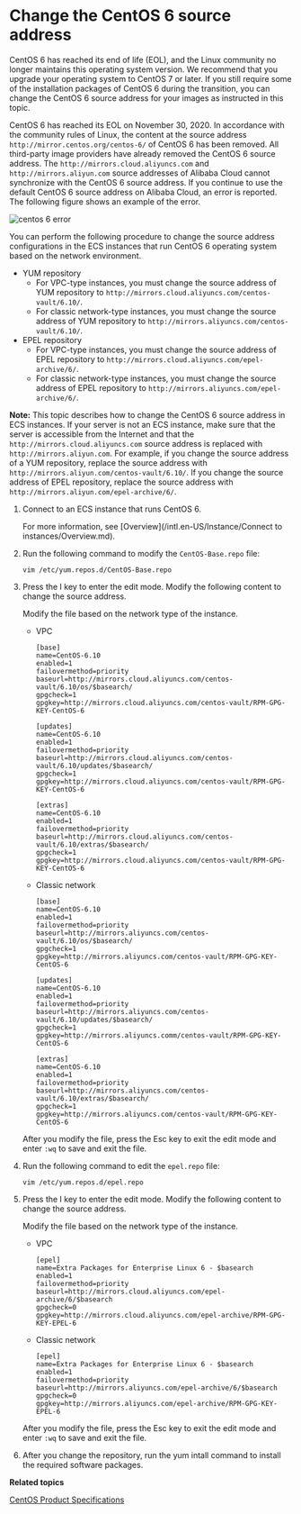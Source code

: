 # Change the CentOS 6 source address

CentOS 6 has reached its end of life \(EOL\), and the Linux community no longer maintains this operating system version. We recommend that you upgrade your operating system to CentOS 7 or later. If you still require some of the installation packages of CentOS 6 during the transition, you can change the CentOS 6 source address for your images as instructed in this topic.

CentOS 6 has reached its EOL on November 30, 2020. In accordance with the community rules of Linux, the content at the source address `http://mirror.centos.org/centos-6/` of CentOS 6 has been removed. All third-party image providers have already removed the CentOS 6 source address. The `http://mirrors.cloud.aliyuncs.com` and `http://mirrors.aliyun.com` source addresses of Alibaba Cloud cannot synchronize with the CentOS 6 source address. If you continue to use the default CentOS 6 source address on Alibaba Cloud, an error is reported. The following figure shows an example of the error.

![centos 6 error](https://static-aliyun-doc.oss-accelerate.aliyuncs.com/assets/img/en-US/4328707061/p187588.png)

You can perform the following procedure to change the source address configurations in the ECS instances that run CentOS 6 operating system based on the network environment.

-   YUM repository
    -   For VPC-type instances, you must change the source address of YUM repository to `http://mirrors.cloud.aliyuncs.com/centos-vault/6.10/`.
    -   For classic network-type instances, you must change the source address of YUM repository to `http://mirrors.aliyuncs.com/centos-vault/6.10/`.
-   EPEL repository
    -   For VPC-type instances, you must change the source address of EPEL repository to `http://mirrors.cloud.aliyuncs.com/epel-archive/6/`.
    -   For classic network-type instances, you must change the source address of EPEL repository to `http://mirrors.aliyuncs.com/epel-archive/6/`.

**Note:** This topic describes how to change the CentOS 6 source address in ECS instances. If your server is not an ECS instance, make sure that the server is accessible from the Internet and that the `http://mirrors.cloud.aliyuncs.com` source address is replaced with `http://mirrors.aliyun.com`. For example, if you change the source address of a YUM repository, replace the source address with `http://mirrors.aliyun.com/centos-vault/6.10/`. If you change the source address of EPEL repository, replace the source address with `http://mirrors.aliyun.com/epel-archive/6/`.

1.  Connect to an ECS instance that runs CentOS 6.

    For more information, see [Overview](/intl.en-US/Instance/Connect to instances/Overview.md).

2.  Run the following command to modify the `CentOS-Base.repo` file:

    ```
    vim /etc/yum.repos.d/CentOS-Base.repo 
    ```

3.  Press the I key to enter the edit mode. Modify the following content to change the source address.

    Modify the file based on the network type of the instance.

    -   VPC

        ```
        [base]
        name=CentOS-6.10
        enabled=1
        failovermethod=priority
        baseurl=http://mirrors.cloud.aliyuncs.com/centos-vault/6.10/os/$basearch/
        gpgcheck=1
        gpgkey=http://mirrors.cloud.aliyuncs.com/centos-vault/RPM-GPG-KEY-CentOS-6
        
        [updates]
        name=CentOS-6.10
        enabled=1
        failovermethod=priority
        baseurl=http://mirrors.cloud.aliyuncs.com/centos-vault/6.10/updates/$basearch/
        gpgcheck=1
        gpgkey=http://mirrors.cloud.aliyuncs.com/centos-vault/RPM-GPG-KEY-CentOS-6
        
        [extras]
        name=CentOS-6.10
        enabled=1
        failovermethod=priority
        baseurl=http://mirrors.cloud.aliyuncs.com/centos-vault/6.10/extras/$basearch/
        gpgcheck=1
        gpgkey=http://mirrors.cloud.aliyuncs.com/centos-vault/RPM-GPG-KEY-CentOS-6
        ```

    -   Classic network

        ```
        [base]
        name=CentOS-6.10
        enabled=1
        failovermethod=priority
        baseurl=http://mirrors.aliyuncs.com/centos-vault/6.10/os/$basearch/
        gpgcheck=1
        gpgkey=http://mirrors.aliyuncs.com/centos-vault/RPM-GPG-KEY-CentOS-6
        
        [updates]
        name=CentOS-6.10
        enabled=1
        failovermethod=priority
        baseurl=http://mirrors.aliyuncs.com/centos-vault/6.10/updates/$basearch/
        gpgcheck=1
        gpgkey=http://mirrors.aliyuncs.comm/centos-vault/RPM-GPG-KEY-CentOS-6
        
        [extras]
        name=CentOS-6.10
        enabled=1
        failovermethod=priority
        baseurl=http://mirrors.aliyuncs.com/centos-vault/6.10/extras/$basearch/
        gpgcheck=1
        gpgkey=http://mirrors.aliyuncs.com/centos-vault/RPM-GPG-KEY-CentOS-6
        ```

    After you modify the file, press the Esc key to exit the edit mode and enter `:wq` to save and exit the file.

4.  Run the following command to edit the `epel.repo` file:

    ```
    vim /etc/yum.repos.d/epel.repo
    ```

5.  Press the I key to enter the edit mode. Modify the following content to change the source address.

    Modify the file based on the network type of the instance.

    -   VPC

        ```
        [epel]
        name=Extra Packages for Enterprise Linux 6 - $basearch
        enabled=1
        failovermethod=priority
        baseurl=http://mirrors.cloud.aliyuncs.com/epel-archive/6/$basearch
        gpgcheck=0
        gpgkey=http://mirrors.cloud.aliyuncs.com/epel-archive/RPM-GPG-KEY-EPEL-6
        ```

    -   Classic network

        ```
        [epel]
        name=Extra Packages for Enterprise Linux 6 - $basearch
        enabled=1
        failovermethod=priority
        baseurl=http://mirrors.aliyuncs.com/epel-archive/6/$basearch
        gpgcheck=0
        gpgkey=http://mirrors.aliyuncs.com/epel-archive/RPM-GPG-KEY-EPEL-6
        ```

    After you modify the file, press the Esc key to exit the edit mode and enter `:wq` to save and exit the file.

6.  After you change the repository, run the yum intall command to install the required software packages.


**Related topics**  


[CentOS Product Specifications](https://wiki.centos.org/About/Product)


